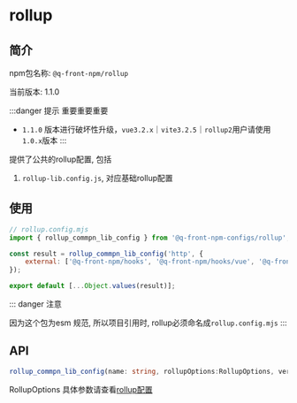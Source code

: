 # rollup

## 简介
npm包名称: `@q-front-npm/rollup`

当前版本: 1.1.0

:::danger 提示
重要重要重要
- `1.1.0` 版本进行破坏性升级，`vue3.2.x`｜`vite3.2.5`｜`rollup2`用户请使用 `1.0.x`版本
:::

提供了公共的rollup配置, 包括
1. `rollup-lib.config.js`, 对应基础rollup配置

## 使用

```js
// rollup.config.mjs
import { rollup_commpn_lib_config } from '@q-front-npm-configs/rollup';

const result = rollup_commpn_lib_config('http', {
    external: ['@q-front-npm/hooks', '@q-front-npm/hooks/vue', '@q-front-npm/shared', '@q-front-npm/shared/enums', '@q-front-npm/utils', 'axios', 'lodash-es', 'qs']
});

export default [...Object.values(result)];

```

::: danger 注意

因为这个包为esm 规范, 所以项目引用时, rollup必须命名成`rollup.config.mjs`
:::

## API

```ts
rollup_commpn_lib_config(name: string, rollupOptions:RollupOptions, version?: string) => {esmPackageMin, cjsPackageMin}
```
RollupOptions 具体参数请查看[rollup配置](https://cn.rollupjs.org/configuration-options/)